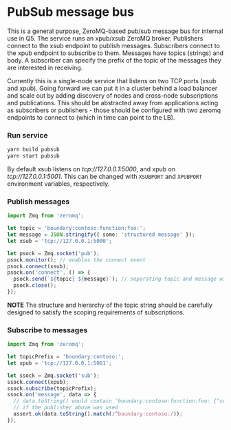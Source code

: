 # PubSub message bus

This is a general purpose, ZeroMQ-based pub/sub message bus for internal use in Q5. The service runs an xpub/xsub ZeroMQ broker. Publishers connect to the xsub endpoint to publish messages. Subscribers connect to the xpub endpoint to subscribe to them. Messages have topics (strings) and body. A subscriber can specify the prefix of the topic of the messages they are interested in receiving.

Currently this is a single-node service that listens on two TCP ports (xsub and xpub). Going forward we can put it in a cluster behind a load balancer and scale out by adding discovery of nodes and cross-node subscriptions and publications. This should be abstracted away from applications acting as subscribers or publishers - those should be configured with two zeromq endpoints to connect to (which in time can point to the LB).

### Run service

```bash
yarn build pubsub
yarn start pubsub
```

By default xsub listens on _tcp://127.0.0.1:5000_, and xpub on _tcp://127.0.0.1:5001_. This can be changed with `XSUBPORT` and `XPUBPORT` environment variables, respectively.

### Publish messages

```typescript
import Zmq from 'zeromq';

let topic = 'boundary:contoso:function:foo:';
let message = JSON.stringify({ some: 'structured message' });
let xsub = 'tcp://127.0.0.1:5000';

let psock = Zmq.socket('pub');
psock.monitor(); // enables the connect event
psock.connect(xsub);
psock.on('connect', () => {
  psock.send(`${topic} ${message}`); // separating topic and message with space is just a convention
  psock.close();
});
```

**NOTE** The structure and hierarchy of the topic string should be carefully designed to satisfy the scoping requirements of subscriptions.

### Subscribe to messages

```typescript
import Zmq from 'zeromq';

let topicPrefix = 'boundary:contoso:';
let xpub = 'tcp://127.0.0.1:5001';

let ssock = Zmq.socket('sub');
ssock.connect(xpub);
ssock.subscribe(topicPrefix);
ssock.on('message', data => {
  // data.toString() would contain 'boundary:contoso:function:foo: {"some":"structured message"}'
  // if the publisher above was used
  assert.ok(data.toString().match(/^boundary:contoso:/));
});
```
